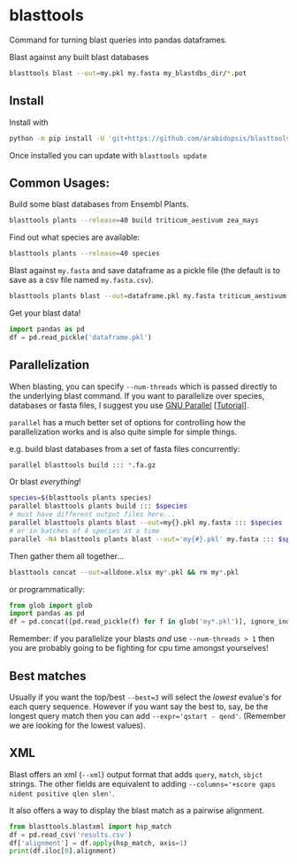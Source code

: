 # blasttools

Command for turning blast queries into pandas dataframes.

Blast against any built blast databases

```sh
blasttools blast --out=my.pkl my.fasta my_blastdbs_dir/*.pot
```

## Install

Install with

```sh
python -m pip install -U 'git+https://github.com/arabidopsis/blasttools.git'
```

Once installed you can update with `blasttools update`

## Common Usages:

Build some blast databases from Ensembl Plants.

```sh
blasttools plants --release=40 build triticum_aestivum zea_mays
```

Find out what species are available:

```sh
blasttools plants --release=40 species
```

Blast against `my.fasta` and save dataframe as a pickle file (the default is to
save as a csv file named `my.fasta.csv`).

```sh
blasttools plants blast --out=dataframe.pkl my.fasta triticum_aestivum zea_mays
```

Get your blast data!

```python
import pandas as pd
df = pd.read_pickle('dataframe.pkl')
```

## Parallelization

When blasting, you can specify `--num-threads` which is passed directly to the
underlying blast command. If you want to parallelize over species, databases or fasta files,
I suggest you use [GNU Parallel](https://www.gnu.org/software/parallel/) [[Tutorial](https://blog.ronin.cloud/gnu-parallel/)].

`parallel` has a much better set of options for controlling how the parallelization works
and is also quite simple for simple things.

e.g. build blast databases from a set of fasta files concurrently:

```sh
parallel blasttools build ::: *.fa.gz
```

Or blast _everything_!

```sh
species=$(blasttools plants species)
parallel blasttools plants build ::: $species
# must have different output files here...
parallel blasttools plants blast --out=my{}.pkl my.fasta ::: $species
# or in batches of 4 species at a time
parallel -N4 blasttools plants blast --out='my{#}.pkl' my.fasta ::: $species
```

Then gather them all together...

```sh
blasttools concat --out=alldone.xlsx my*.pkl && rm my*.pkl
```

or programmatically:

```python
from glob import glob
import pandas as pd
df = pd.concat([pd.read_pickle(f) for f in glob('my*.pkl')], ignore_index=True)
```

Remember: if you parallelize your blasts _and_ use `--num-threads > 1`
then you are probably going to be fighting for cpu time
amongst yourselves!

## Best matches

Usually if you want the top/best `--best=3` will select the _lowest_ evalue's for
each query sequence. However if you want say the best to, say, be the longest query match
then you can add `--expr='qstart - qend'`. (Remember we are looking for the lowest values).

## XML

Blast offers an xml (`--xml`) output format that adds `query`, `match`, `sbjct` strings. The other
fields are equivalent to adding `--columns='+score gaps nident positive qlen slen'`.

It also offers a way to display the blast match as a pairwise alignment.

```python
from blasttools.blastxml import hsp_match
df = pd.read_csv('results.csv')
df['alignment'] = df.apply(hsp_match, axis=1)
print(df.iloc[0].alignment)
```
